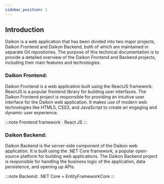```yaml
---
sidebar_position: 1
---
```

## Introduction

Daikon is a web application that has been divided into two major projects, Daikon Frontend and Daikon Backend, both of which are maintained in separate Git repositories. The purpose of this technical documentation is to provide a detailed overview of the Daikon Frontend and Backend projects, including their main features and technologies.

### Daikon Frontend:

Daikon Frontend is a web application built using the ReactJS framework. ReactJS is a popular frontend library for building user interfaces. The Daikon Frontend project is responsible for providing an intuitive user interface for the Daikon web application. It makes use of modern web technologies like HTML5, CSS3, and JavaScript to create an engaging and dynamic user experience.

:::note
Frontend framework : React JS
:::

### Daikon Backend:

Daikon Backend is the server-side component of the Daikon web application. It is built using the .NET Core framework, a popular open-source platform for building web applications. The Daikon Backend project is responsible for handling the business logic of the application, data persistence, and opening up APIs.

:::note
Backend: .NET Core + EntityFrameworkCore
:::
